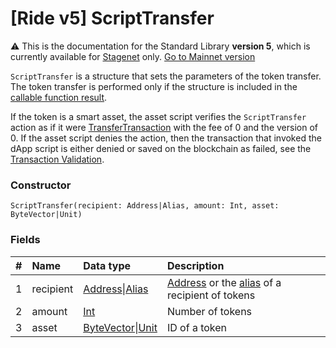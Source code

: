 # [Ride v5] ScriptTransfer

:warning: This is the documentation for the Standard Library **version 5**, which is currently available for [Stagenet](/en/blockchain/blockchain-network/) only. [Go to Mainnet version](/en/ride/structures/script-actions/script-transfer)

`ScriptTransfer` is a structure that sets the parameters of the token transfer. The token transfer is performed only if the structure is included in the [callable function result](/en/ride/v5/functions/callable-function#invocation-result-2).

If the token is a smart asset, the asset script verifies the `ScriptTransfer` action as if it were [TransferTransaction](/en/ride/v5/structures/transaction-structures/transfer-transaction) with the fee of 0 and the version of 0. If the asset script denies the action, then the transaction that invoked the dApp script is either denied or saved on the blockchain as failed, see the [Transaction Validation](/en/blockchain/transaction/transaction-validation).

### Constructor

``` ride
ScriptTransfer(recipient: Address|Alias, amount: Int, asset: ByteVector|Unit)
```

### Fields

|   #   | Name | Data type | Description |
| :--- | :--- | :--- | :--- |
| 1 | recipient | [Address](/en/ride/v5/structures/common-structures/address)&#124;[Alias](/en/ride/v5/structures/common-structures/alias) | [Address](/en/blockchain/account/address) or the [alias](/en/blockchain/account/alias) of a recipient of tokens |
| 2 | amount | [Int](/en/ride/v5/data-types/int) | Number of tokens |
| 3 | asset | [ByteVector](/en/ride/v5/data-types/byte-vector)&#124;[Unit](/en/ride/v5/data-types/unit) | ID of a token |

